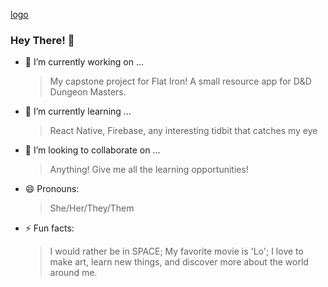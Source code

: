 [logo](https://www.canva.com/design/DAEgz2YQm6M/jvl2nccR0bIy417E99KDEw/view?utm_content=DAEgz2YQm6M&utm_campaign=designshare&utm_medium=link&utm_source=homepage_design_menu "banner")
### Hey There! 👋

- 🔭 I’m currently working on ...
    > My capstone project for Flat Iron! A small resource app for D&D Dungeon Masters.
- 🌱 I’m currently learning ...
    > React Native, Firebase, any interesting tidbit that catches my eye
- 👯 I’m looking to collaborate on ...
    > Anything! Give me all the learning opportunities!
- 😄 Pronouns: 
    > She/Her/They/Them
- ⚡ Fun facts: 
    >I would rather be in SPACE; My favorite movie is 'Lo'; I love to make art, learn new things, and discover more about the world around me. 

